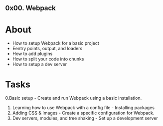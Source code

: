 ## 0x00. Webpack
# About
- How to setup Webpack for a basic project
- Eentry points, output, and loaders
- How to add plugins
- How to split your code into chunks
- How to setup a dev server

# Tasks
0.Basic setup
        - Create and run Webpack using a basic installation.
1. Learning how to use Webpack with a config file
        - Installing packages
2. Adding CSS & Images
        - Create a specific configuration for Webpack.
3. Dev servers, modules, and tree shaking
        - Set up a development server
